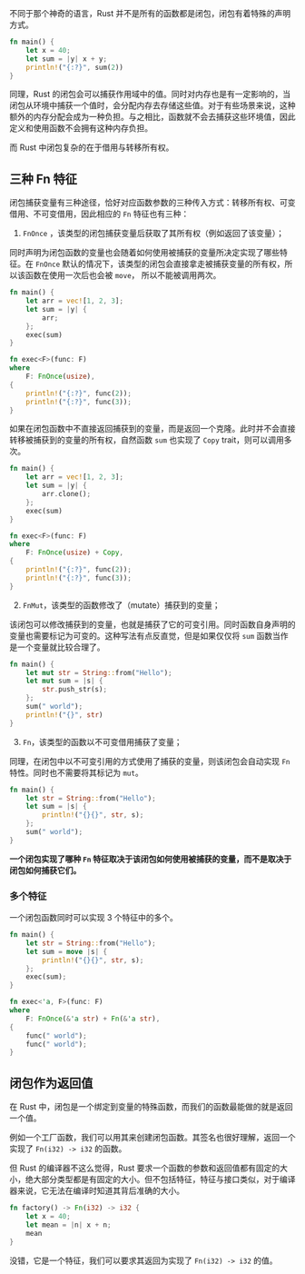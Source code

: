 不同于那个神奇的语言，Rust 并不是所有的函数都是闭包，闭包有着特殊的声明方式。

```rust
fn main() {
    let x = 40;
    let sum = |y| x + y;
    println!("{:?}", sum(2))
}
```

同理，Rust 的闭包会可以捕获作用域中的值。同时对内存也是有一定影响的，当闭包从环境中捕获一个值时，会分配内存去存储这些值。对于有些场景来说，这种额外的内存分配会成为一种负担。与之相比，函数就不会去捕获这些环境值，因此定义和使用函数不会拥有这种内存负担。

而 Rust 中闭包复杂的在于借用与转移所有权。

## 三种 Fn 特征

闭包捕获变量有三种途径，恰好对应函数参数的三种传入方式：转移所有权、可变借用、不可变借用，因此相应的 `Fn` 特征也有三种：

1. `FnOnce` ，该类型的闭包捕获变量后获取了其所有权（例如返回了该变量）；

同时声明为闭包函数的变量也会随着如何使用被捕获的变量所决定实现了哪些特征。在 `FnOnce` 默认的情况下，该类型的闭包会直接拿走被捕获变量的所有权，所以该函数在使用一次后也会被 `move`，  所以不能被调用两次。

```rust
fn main() {
    let arr = vec![1, 2, 3];
    let sum = |y| {
        arr;
    };
    exec(sum)
}

fn exec<F>(func: F)
where
    F: FnOnce(usize),
{
    println!("{:?}", func(2));
    println!("{:?}", func(3));
}
```

如果在闭包函数中不直接返回捕获到的变量，而是返回一个克隆。此时并不会直接转移被捕获到的变量的所有权，自然函数 `sum` 也实现了 `Copy` trait，则可以调用多次。

```rust
fn main() {
    let arr = vec![1, 2, 3];
    let sum = |y| {
        arr.clone();
    };
    exec(sum)
}

fn exec<F>(func: F)
where
    F: FnOnce(usize) + Copy,
{
    println!("{:?}", func(2));
    println!("{:?}", func(3));
}
```

2. `FnMut`，该类型的函数修改了（mutate）捕获到的变量；

该闭包可以修改捕获到的变量，也就是捕获了它的可变引用。同时函数自身声明的变量也需要标记为可变的。这种写法有点反直觉，但是如果仅仅将 `sum` 函数当作是一个变量就比较合理了。

```rust
fn main() {
    let mut str = String::from("Hello");
    let mut sum = |s| {
        str.push_str(s);
    };
    sum(" world");
    println!("{}", str)
}
```

3. `Fn`，该类型的函数以不可变借用捕获了变量；

同理，在闭包中以不可变引用的方式使用了捕获的变量，则该闭包会自动实现 `Fn` 特性。同时也不需要将其标记为 `mut`。

```rust
fn main() {
    let str = String::from("Hello");
    let sum = |s| {
        println!("{}{}", str, s);
    };
    sum(" world");
}
```

**一个闭包实现了哪种 `Fn` 特征取决于该闭包如何使用被捕获的变量，而不是取决于闭包如何捕获它们。**

### 多个特征

一个闭包函数同时可以实现 3 个特征中的多个。

```rust
fn main() {
    let str = String::from("Hello");
    let sum = move |s| {
        println!("{}{}", str, s);
    };
    exec(sum);
}

fn exec<'a, F>(func: F)
where
    F: FnOnce(&'a str) + Fn(&'a str),
{
    func(" world");
    func(" world");
}
```

## 闭包作为返回值

在 Rust 中，闭包是一个绑定到变量的特殊函数，而我们的函数最能做的就是返回一个值。

例如一个工厂函数，我们可以用其来创建闭包函数。其签名也很好理解，返回一个实现了 `Fn(i32) -> i32` 的函数。

但 Rust 的编译器不这么觉得，Rust 要求一个函数的参数和返回值都有固定的大小，绝大部分类型都是有固定的大小。但不包括特征，特征与接口类似，对于编译器来说，它无法在编译时知道其背后准确的大小。

```rust
fn factory() -> Fn(i32) -> i32 {
    let x = 40;
    let mean = |n| x + n;
    mean
}
```

没错，它是一个特征，我们可以要求其返回为实现了 `Fn(i32) -> i32` 的值。